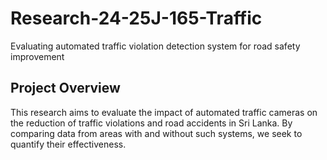 # Research-24-25J-165-Traffic
Evaluating automated traffic violation detection system for road safety improvement

## Project Overview

This research aims to evaluate the impact of automated traffic cameras on the reduction of traffic violations and road accidents in Sri
Lanka. By comparing data from areas with and without such systems, we seek to quantify their effectiveness.
